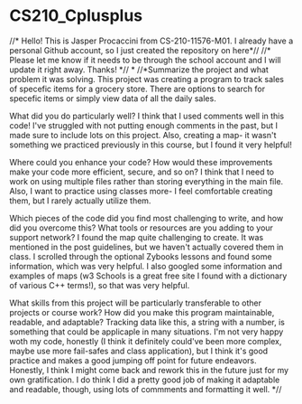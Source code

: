 # CS210_Cplusplus
//* Hello! This is Jasper Procaccini from CS-210-11576-M01. I already have a personal Github account, so I just created the repository on here*//
//* Please let me know if it needs to be through the school account and I will update it right away. Thanks! *//
*
//*Summarize the project and what problem it was solving.
  This project was creating a program to track sales of specefic items for a grocery store. There are options to search for specefic items      or simply view data of all the daily sales.
  
What did you do particularly well?
  I think that I used comments well in this code! I've struggled with not putting enough comments in the past, but I made sure to include      lots on this project. Also, creating a map- it wasn't something we practiced previously in this course, but I found it very helpful!
  
Where could you enhance your code? How would these improvements make your code more efficient, secure, and so on?
  I think that I need to work on using multiple files rather than storing everything in the main file. Also, I want to practice using          classes more- I feel comfortable creating them, but I rarely actually utilize them.
  
Which pieces of the code did you find most challenging to write, and how did you overcome this? What tools or resources are you adding to your support network?
  I found the map quite challenging to create. It was mentioned in the post guidelines, but we haven't actually covered them in class. I       scrolled through the optional Zybooks lessons and found some information, which was very helpful. I also googled some information and        examples of maps (w3 Schools is a great free site I found with a dictionary of various C++ terms!), so that was very helpful.

What skills from this project will be particularly transferable to other projects or course work?
How did you make this program maintainable, readable, and adaptable?
  Tracking data like this, a string with a number, is something that could be applicaple in many situations. I'm not very happy woth my        code, honestly (I think it definitely could've been more complex, maybe use more fail-safes and class application), but I think it's good    practice and makes a good jumping off point for future endeavors. Honestly, I think I might come back and rework this in the future just     for my own gratification. I do think I did a pretty good job of making it adaptable and readable, though, using lots of commments and        formatting it well.
  *//
